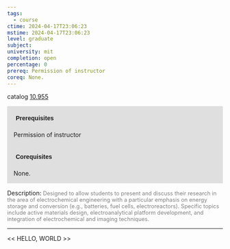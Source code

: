 ```yaml
---
tags:
  - course
ctime: 2024-04-17T23:06:23
mstime: 2024-04-17T23:06:23
level: graduate
subject: 
university: mit
completion: open
percentage: 0
prereq: Permission of instructor
coreq: None.
---
```


catalog [10.955](http://student.mit.edu/catalog/m10b.html#10.955)

<span style="display: block; padding: 15px; background-color: rgb(100, 100, 100, 0.2);"><font id="m_prereq438_0" style="display: block; font-family: Arial, sans-serif; font-weight: bold; padding: 5px">Prerequisites</font><br><span id="prereq438_0">Permission of instructor</span></span>
<span style="display: block; padding: 15px; background-color: rgb(100, 100, 100, 0.2);"><font id="m_coreq438_0" style="display: block; font-family: Arial, sans-serif; font-weight: bold; padding: 5px">Corequisites</font><br><span id="coreq438_0">None.</span></span>

<font style="">Description:</font>
<font style="color: grey; font-size: 0.8rem;">Designed to allow students to present and discuss their research in the area of electrochemical engineering with a particular emphasis on energy storage and conversion (e.g., batteries, fuel cells, electroreactors).  Specific topics include active materials design, electroanalytical platform development, and integration of electrochemical and imaging techniques.</font>



---

<< HELLO, WORLD >>
